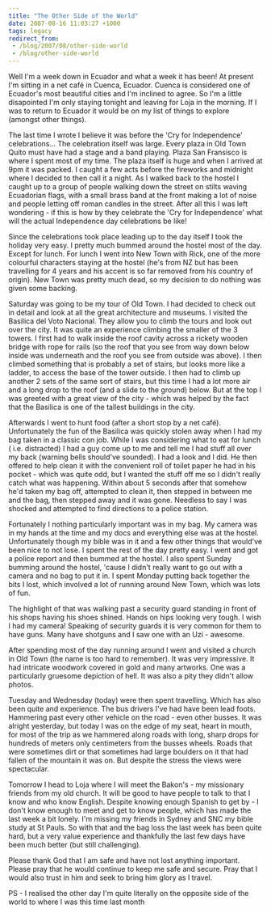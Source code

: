 ```yaml
---
title: "The Other Side of the World"
date: 2007-08-16 11:03:27 +1000
tags: legacy
redirect_from:
 - /blog/2007/08/other-side-world
 - /blog/other-side-world
---
```


Well I'm a week down in Ecuador and what a week it has been! At present I'm sitting in a net café in Cuenca, Ecuador. Cuenca is considered one of Ecuador's most beautiful cities and I'm inclined to agree. So I'm a little disapointed I'm only staying tonight and leaving for Loja in the morning. If I was to return to Ecuador it would be on my list of things to explore (amongst other things).

The last time I wrote I believe it was before the 'Cry for Independence' celebrations...<!--break--> The celebration itself was large. Every plaza in Old Town Quito must have had a stage and a band playing. Plaza San Fransisco is where I spent most of my time. The plaza itself is huge and when I arrived at 9pm it was packed. I caught a few acts before the fireworks and midnight where I decided to then call it a night. As I walked back to the hostel I caught up to a group of people walking down the street on stilts waving Ecuadorian flags, with a small brass band at the front making a lot of noise and people letting off roman candles in the street. After all this I was left wondering - if this is how by they celebrate the 'Cry for Independence' what will the actual Independence day celebrations be like!

Since the celebrations took place leading up to the day itself I took the holiday very easy. I pretty much bummed around the hostel most of the day. Except for lunch. For lunch I went into New Town with Rick, one of the more colourful characters staying at the hostel (he's from NZ but has been travelling for 4 years and his accent is so far removed from his country of origin). New Town was pretty much dead, so my decision to do nothing was given some backing.

Saturday was going to be my tour of Old Town. I had decided to check out in detail and look at all the great architecture and museums. I visited the Basilica del Voto Nacional. They allow you to climb the tours and look out over the city. It was quite an experience climbing the smaller of the 3 towers. I first had to walk inside the roof cavity across a rickety wooden bridge with rope for rails (so the roof that you see from way down below inside was underneath and the roof you see from outside was above). I then climbed something that is probably a set of stairs, but looks more like a ladder, to access the base of the tower outside. I then had to climb up another 2 sets of the same sort of stairs, but this time I had a lot more air and a long drop to the roof (and a slide to the ground) below. But at the top I was greeted with a great view of the city - which was helped by the fact that the Basilica is one of the tallest buildings in the city.

Afterwards I went to hunt food (after a short stop by a net café). Unfortunately the fun of the Basilica was quickly stolen away when I had my bag taken in a classic con job. While I was considering what to eat for lunch ( i.e. distracted) I had a guy come up to me and tell me I had stuff all over my back (warning bells should've sounded). I had a look and I did. He then offered to help clean it with the convenient roll of toilet paper he had in his pocket - which was quite odd, but I wanted the stuff off me so I didn't really catch what was happening. Within about 5 seconds after that somehow he'd taken my bag off, attempted to clean it, then stepped in between me and the bag, then stepped away and it was gone. Needless to say I was shocked and attempted to find directions to a police station.

Fortunately I nothing particularly important was in my bag. My camera was in my hands at the time and my docs and everything else was at the hostel. Unfortunately though my bible was in it and a few other things that would've been nice to not lose. I spent the rest of the day pretty easy. I went and got a police report and then bummed at the hostel. I also spent Sunday bumming around the hostel, 'cause I didn't really want to go out with a camera and no bag to put it in. I spent Monday putting back together the bits I lost, which involved a lot of running around New Town, which was lots of fun.

The highlight of that was walking past a security guard standing in front of his shops having his shoes shined. Hands on hips looking very tough. I wish I had my camera! Speaking of security guards it is very common for them to have guns. Many have shotguns and I saw one with an Uzi - awesome.

After spending most of the day running around I went and visited a church in Old Town (the name is too hard to remember). It was very impressive. It had intricate woodwork covered in gold and many artworks. One was a particularly gruesome depiction of hell. It was also a pity they didn't allow photos.

Tuesday and Wednesday (today) were then spent travelling. Which has also been quite and experience. The bus drivers I've had have been lead foots. Hammering past every other vehicle on the road - even other busses. It was alright yesterday, but today I was on the edge of my seat, heart in mouth, for most of the trip as we hammered along roads with long, sharp drops for hundreds of meters only centimeters from the busses wheels. Roads that were sometimes dirt or that sometimes had large boulders on it that had fallen of the mountain it was on. But despite the stress the views were spectacular.

Tomorrow I head to Loja where I will meet the Bakon's - my missionary friends from my old church. It will be good to have people to talk to that I know and who know English. Despite knowing enough Spanish to get by - I don't know enough to meet and get to know people, which has made the last week a bit lonely. I'm missing my friends in Sydney and SNC my bible study at St Pauls. So with that and the bag loss the last week has been quite hard, but a very value experience and thankfully the last few days have been much better (but still challenging).

Please thank God that I am safe and have not lost anything important. Please pray that he would continue to keep me safe and secure. Pray that I would also trust in him and seek to bring him glory as I travel.

PS - I realised the other day I'm quite literally on the opposite side of the world to where I was this time last month
